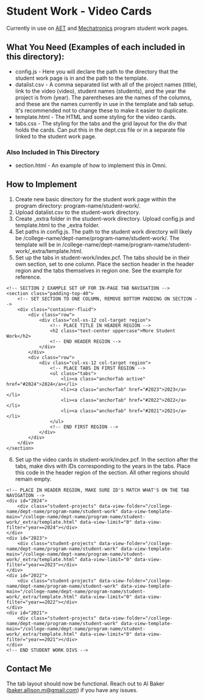 # Student Work - Video Cards

Currently in use on [AET](https://uvu.edu/auto/aet/student-work/) and [Mechatronics](https://uvu.edu/tm/mechatronics/students/) program student work pages.

## What You Need (Examples of each included in this directory):
- config.js - Here you will declare the path to the directory that the student work page is in and the path to the template.
- datalist.csv - A comma separated list with all of the project names (title), link to the video (video), student names (students), and the year the project is from (year). The parentheses are the names of the columns, and these are the names currently in use in the template and tab setup. It's recommended not to change these to make it easier to duplicate.
- template.html - The HTML and some styling for the video cards.
- tabs.css - The styling for the tabs and the grid layout for the div that holds the cards. Can put this in the dept.css file or in a separate file linked to the student work page.

### Also Included in This Directory
- section.html - An example of how to implement this in Omni.

## How to Implement
1. Create new basic directory for the student work page within the program directory: program-name/student-work/.
2. Upload datalist.csv to the student-work directory.
3. Create _extra folder in the student-work directory. Upload config.js and template.html to the _extra folder.
4. Set paths in config.js. The path to the student work directory will likely be /college-name/dept-name/program-name/student-work/. The template will be in /college-name/dept-name/program-name/student-work/_extra/template.html.
5. Set up the tabs in student-work/index.pcf. The tabs should be in their own section, set to one column. Place the section header in the header region and the tabs themselves in region one. See the example for reference.
```
<!-- SECTION 2 EXAMPLE SET UP FOR IN-PAGE TAB NAVIGATION -->
<section class="padding-top-40">
	<!-- SET SECTION TO ONE COLUMN, REMOVE BOTTOM PADDING ON SECTION -->
	<div class="container-fluid">
		<div class="row">
			<div class="col-xs-12 col-target region">
				<!-- PLACE TITLE IN HEADER REGION -->
				<h2 class="text-center uppercase">More Student Work</h2>
				<!-- END HEADER REGION -->
			</div>
		</div>
		<div class="row">
			<div class="col-xs-12 col-target region">
				<!-- PLACE TABS IN FIRST REGION -->
				<ul class="tabs">
					<li><a class="anchorTab active" href="#2024">2024</a></li>
					<li><a class="anchorTab" href="#2023">2023</a></li>
					<li><a class="anchorTab" href="#2022">2022</a></li>
					<li><a class="anchorTab" href="#2021">2021</a></li>
				</ul>
				<!-- END FIRST REGION -->
			</div>
		</div>
	</div>
</section>
```
6. Set up the video cards in student-work/index.pcf. In the section after the tabs, make divs with IDs corresponding to the years in the tabs. Place this code in the header region of the section. All other regions should remain empty.
```
<!-- PLACE IN HEADER REGION, MAKE SURE ID'S MATCH WHAT'S ON THE TAB NAVIGATION -->
<div id="2024">
	<div class="student-projects" data-view-folder="/college-name/dept-name/program-name/student-work" data-view-template-main="/college-name/dept-name/program-name/student-work/_extra/template.html" data-view-limit="0" data-view-filter="year==2024"></div>
</div>
<div id="2023">
	<div class="student-projects" data-view-folder="/college-name/dept-name/program-name/student-work" data-view-template-main="/college-name/dept-name/program-name/student-work/_extra/template.html" data-view-limit="0" data-view-filter="year==2023"></div>
</div>
<div id="2022">
	<div class="student-projects" data-view-folder="/college-name/dept-name/program-name/student-work" data-view-template-main="/college-name/dept-name/program-name/student-work/_extra/template.html" data-view-limit="0" data-view-filter="year==2022"></div>
</div>
<div id="2021">
	<div class="student-projects" data-view-folder="/college-name/dept-name/program-name/student-work" data-view-template-main="/college-name/dept-name/program-name/student-work/_extra/template.html" data-view-limit="0" data-view-filter="year==2021"></div>
</div>
<!-- END STUDENT WORK DIVS -->
```

## Contact Me

The tab layout should now be functional. Reach out to Al Baker ([baker.allison.m@gmail.com](mailto:baker.allison.m@gmail.com)) if you have any issues.